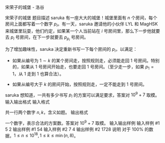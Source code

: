 



宋荣子的城堡 - 洛谷














宋荣子的城堡
题目描述
saruka 有一座大大的城堡！城堡里面有 $n$ 个房间，每个房间上面都写着一个数字 $p_i$。有一天，saruka 邀请他的小伙伴 LYL 和 MagHSK 来城堡里玩耍，他们约定，如果某一个人当前站在 $i$ 号房间里，那么下一步他就要去 $p_i$ 号房间，在下一步就要去 $p_{p_i}$ 号房间。

为了增加趣味性，saruka 决定重新书写一下每个房间的 $p_i$，以满足：

- 如果从编号为 $1 \sim k$ 的某个房间走，按照规则走，必须能走回 $1$ 号房间。特别的，如果从 $1$ 号房间开始走，也要走回 $1$ 号房间。（至少走一步，如果 $p_1 = 1$，从 $1$ 走到 $1$ 也算合法）。

- 如果从编号大于 $k$ 的房间开始，按照规则走，一定不能走到 $1$ 号房间。

saruka 想知道，一共有多少书写 $p_i$ 的方案可以满足要求，答案对 $10 ^ 9 + 7$ 取模。
输入输出格式
输入格式

共一行两个数字 $n,k$，含义如题。
输出格式

一个数字，表示合法的方案数。答案对 $10 ^ 9 + 7$ 取模。
输入输出样例
输入样例 #1
5 2
输出样例 #1
54
输入样例 #2
7 4
输出样例 #2
1728
说明
对于 $100 \%$ 的数据，$1 \le n \le 10 ^ {18},1 \le k \le \min(n,8)$。







